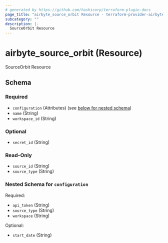 ```yaml
---
# generated by https://github.com/hashicorp/terraform-plugin-docs
page_title: "airbyte_source_orbit Resource - terraform-provider-airbyte-new"
subcategory: ""
description: |-
  SourceOrbit Resource
---
```


# airbyte_source_orbit (Resource)

SourceOrbit Resource



<!-- schema generated by tfplugindocs -->
## Schema

### Required

- `configuration` (Attributes) (see [below for nested schema](#nestedatt--configuration))
- `name` (String)
- `workspace_id` (String)

### Optional

- `secret_id` (String)

### Read-Only

- `source_id` (String)
- `source_type` (String)

<a id="nestedatt--configuration"></a>
### Nested Schema for `configuration`

Required:

- `api_token` (String)
- `source_type` (String)
- `workspace` (String)

Optional:

- `start_date` (String)



